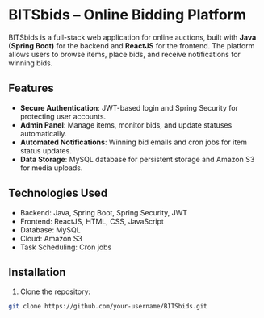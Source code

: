 # BITSbids – Online Bidding Platform

BITSbids is a full-stack web application for online auctions, built with **Java (Spring Boot)** for the backend and **ReactJS** for the frontend. The platform allows users to browse items, place bids, and receive notifications for winning bids.

## Features

- **Secure Authentication**: JWT-based login and Spring Security for protecting user accounts.
- **Admin Panel**: Manage items, monitor bids, and update statuses automatically.
- **Automated Notifications**: Winning bid emails and cron jobs for item status updates.
- **Data Storage**: MySQL database for persistent storage and Amazon S3 for media uploads.

## Technologies Used

- Backend: Java, Spring Boot, Spring Security, JWT
- Frontend: ReactJS, HTML, CSS, JavaScript
- Database: MySQL
- Cloud: Amazon S3
- Task Scheduling: Cron jobs

## Installation

1. Clone the repository:
```bash
git clone https://github.com/your-username/BITSbids.git
